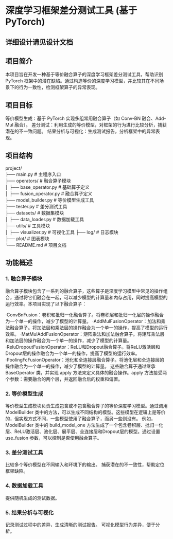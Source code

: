 # 深度学习框架差分测试工具 (基于 PyTorch)
## 详细设计请见设计文档
## 项目简介
本项目旨在开发一种基于等价融合算子的深度学习框架差分测试工具，帮助识别 PyTorch 框架中的潜在缺陷。通过构造等价的深度学习模型，并比较其在不同场景下的行为一致性，检测框架算子的异常表现。

## 项目目标
等价模型生成：基于 PyTorch 实现多组常用融合算子（如 Conv-BN 融合、Add-Mul 融合）。
差分测试：利用生成的等价模型，对框架的行为进行比较分析，捕获潜在的不一致问题。
结果分析与可视化：生成测试报告，分析框架中的异常表现。

## 项目结构
project/  
├── main.py                # 主程序入口  
├── operators/             # 融合算子模块  
│   ├── base_operator.py   # 基础算子定义  
│   ├── fusion_operator.py # 融合算子定义  
├── model_builder.py       # 等价模型生成工具  
├── tester.py              # 差分测试工具        
├── datasets/              # 数据集模块  
│   ├── data_loader.py     # 数据加载工具  
├── utils/                 # 工具模块  
│   ├── visualizer.py      # 可视化工具 
├── log/                   # 日志模块  
├── plot/                  # 图表模块  
└── README.md              # 项目文档

## 功能概述
### 1. 融合算子模块
融合算子模块包含了一系列的融合算子，这些算子是深度学习模型中常见的操作组合，通过将它们融合在一起，可以减少模型的计算量和内存占用，同时提高模型的运行效率。本项目实现了以下融合算子：

·ConvBnFusion：卷积和批归一化融合算子。将卷积层和批归一化层的操作融合为一个单一的操作，减少了模型的计算量。
·AddMulFusionOperator：加法和乘法融合算子。将加法层和乘法层的操作融合为一个单一的操作，提高了模型的运行效率。
·MatMulAddFusionOperator：矩阵乘法和加法融合算子。将矩阵乘法层和加法层的操作融合为一个单一的操作，减少了模型的计算量。
·ReluDropoutFusionOperator：ReLU和Dropout融合算子。将ReLU激活层和Dropout层的操作融合为一个单一的操作，提高了模型的运行效率。
·PoolingFcFusionOperator：池化和全连接层融合算子。将池化层和全连接层的操作融合为一个单一的操作，减少了模型的计算量。
这些融合算子通过继承 BaseOperator 类，并实现 apply 方法来定义具体的融合操作。apply 方法接受两个参数：需要融合的两个层，并返回融合后的权重和偏置。

### 2. 等价模型生成
等价模型生成模块负责生成包含或不包含融合算子的等价深度学习模型。通过调用 ModelBuilder 类中的方法，可以生成不同结构的模型。这些模型在逻辑上是等价的，但实现方式不同，一些模型使用了融合算子，而另一些则没有。
例如，ModelBuilder 类中的 build_model_one 方法生成了一个包含卷积层、批归一化层、ReLU激活层、池化层、展平层、全连接层和Dropout层的模型。通过设置 use_fusion 参数，可以控制是否使用融合算子。
### 3. 差分测试工具
比较多个等价模型在不同输入和环境下的输出。
捕获潜在的不一致性，帮助定位框架缺陷。
### 4. 数据加载工具
提供随机生成的测试数据。
### 5. 结果分析与可视化
记录测试过程中的差异，生成清晰的测试报告。
可视化模型行为差异，便于分析。
